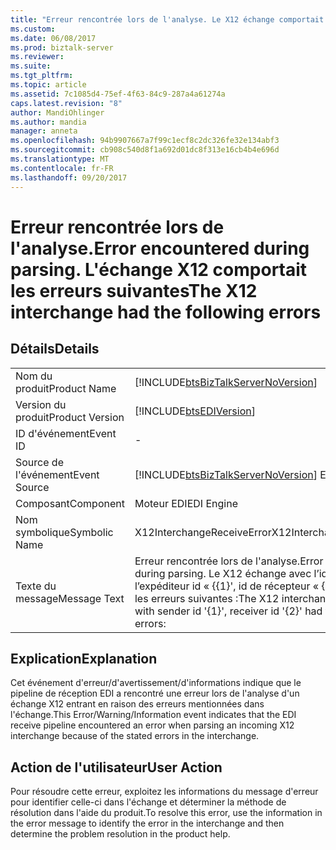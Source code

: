 ```yaml
---
title: "Erreur rencontrée lors de l'analyse. Le X12 échange comportait les erreurs suivantes | Documents Microsoft"
ms.custom: 
ms.date: 06/08/2017
ms.prod: biztalk-server
ms.reviewer: 
ms.suite: 
ms.tgt_pltfrm: 
ms.topic: article
ms.assetid: 7c1085d4-75ef-4f63-84c9-287a4a61274a
caps.latest.revision: "8"
author: MandiOhlinger
ms.author: mandia
manager: anneta
ms.openlocfilehash: 94b9907667a7f99c1ecf8c2dc326fe32e134abf3
ms.sourcegitcommit: cb908c540d8f1a692d01dc8f313e16cb4b4e696d
ms.translationtype: MT
ms.contentlocale: fr-FR
ms.lasthandoff: 09/20/2017
---
```

# <a name="error-encountered-during-parsing-the-x12-interchange-had-the-following-errors"></a><span data-ttu-id="7a21e-103">Erreur rencontrée lors de l'analyse.</span><span class="sxs-lookup"><span data-stu-id="7a21e-103">Error encountered during parsing.</span></span> <span data-ttu-id="7a21e-104">L'échange X12 comportait les erreurs suivantes</span><span class="sxs-lookup"><span data-stu-id="7a21e-104">The X12 interchange had the following errors</span></span>
## <a name="details"></a><span data-ttu-id="7a21e-105">Détails</span><span class="sxs-lookup"><span data-stu-id="7a21e-105">Details</span></span>  
  
|||  
|-|-|  
|<span data-ttu-id="7a21e-106">Nom du produit</span><span class="sxs-lookup"><span data-stu-id="7a21e-106">Product Name</span></span>|[!INCLUDE[btsBizTalkServerNoVersion](../includes/btsbiztalkservernoversion-md.md)]|  
|<span data-ttu-id="7a21e-107">Version du produit</span><span class="sxs-lookup"><span data-stu-id="7a21e-107">Product Version</span></span>|[!INCLUDE[btsEDIVersion](../includes/btsediversion-md.md)]|  
|<span data-ttu-id="7a21e-108">ID d'événement</span><span class="sxs-lookup"><span data-stu-id="7a21e-108">Event ID</span></span>|-|  
|<span data-ttu-id="7a21e-109">Source de l'événement</span><span class="sxs-lookup"><span data-stu-id="7a21e-109">Event Source</span></span>|[!INCLUDE[btsBizTalkServerNoVersion](../includes/btsbiztalkservernoversion-md.md)]<span data-ttu-id="7a21e-110"> EDI</span><span class="sxs-lookup"><span data-stu-id="7a21e-110"> EDI</span></span>|  
|<span data-ttu-id="7a21e-111">Composant</span><span class="sxs-lookup"><span data-stu-id="7a21e-111">Component</span></span>|<span data-ttu-id="7a21e-112">Moteur EDI</span><span class="sxs-lookup"><span data-stu-id="7a21e-112">EDI Engine</span></span>|  
|<span data-ttu-id="7a21e-113">Nom symbolique</span><span class="sxs-lookup"><span data-stu-id="7a21e-113">Symbolic Name</span></span>|<span data-ttu-id="7a21e-114">X12InterchangeReceiveError</span><span class="sxs-lookup"><span data-stu-id="7a21e-114">X12InterchangeReceiveError</span></span>|  
|<span data-ttu-id="7a21e-115">Texte du message</span><span class="sxs-lookup"><span data-stu-id="7a21e-115">Message Text</span></span>|<span data-ttu-id="7a21e-116">Erreur rencontrée lors de l'analyse.</span><span class="sxs-lookup"><span data-stu-id="7a21e-116">Error encountered during parsing.</span></span> <span data-ttu-id="7a21e-117">Le X12 échange avec l’id '{0}' avec l’expéditeur id « {{1}', id de récepteur « {{2} » comporte les erreurs suivantes :</span><span class="sxs-lookup"><span data-stu-id="7a21e-117">The X12 interchange with id '{0}', with sender id '{1}', receiver id '{2}' had the following errors:</span></span>|  
  
## <a name="explanation"></a><span data-ttu-id="7a21e-118">Explication</span><span class="sxs-lookup"><span data-stu-id="7a21e-118">Explanation</span></span>  
 <span data-ttu-id="7a21e-119">Cet événement d'erreur/d'avertissement/d'informations indique que le pipeline de réception EDI a rencontré une erreur lors de l'analyse d'un échange X12 entrant en raison des erreurs mentionnées dans l'échange.</span><span class="sxs-lookup"><span data-stu-id="7a21e-119">This Error/Warning/Information event indicates that the EDI receive pipeline encountered an error when parsing an incoming X12 interchange because of the stated errors in the interchange.</span></span>  
  
## <a name="user-action"></a><span data-ttu-id="7a21e-120">Action de l'utilisateur</span><span class="sxs-lookup"><span data-stu-id="7a21e-120">User Action</span></span>  
 <span data-ttu-id="7a21e-121">Pour résoudre cette erreur, exploitez les informations du message d'erreur pour identifier celle-ci dans l'échange et déterminer la méthode de résolution dans l'aide du produit.</span><span class="sxs-lookup"><span data-stu-id="7a21e-121">To resolve this error, use the information in the error message to identify the error in the interchange and then determine the problem resolution in the product help.</span></span>